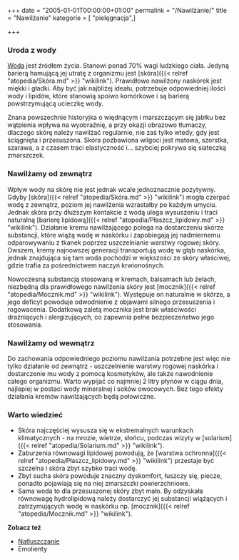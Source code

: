 +++
date = "2005-01-01T00:00:00+01:00"
permalink = "/Nawilżanie/"
title = "Nawilżanie"
kategorie = [ "pielęgnacja",]

+++

### Uroda z wody

[Woda](/atopedia/Woda "wikilink") jest źródłem życia. Stanowi ponad 70% wagi ludzkiego ciała. Jedyną barierą hamującą jej utratę z organizmu jest [skóra]({{< relref "atopedia/Skóra.md" >}} "wikilink"). Prawidłowo nawilżony naskórek jest miękki i gładki. Aby być jak najbliżej ideału, potrzebuje odpowiedniej ilości wody i lipidów, które stanowią spoiwo komórkowe i są barierą powstrzymującą ucieczkę wody.

Znana powszechnie historyjka o więdnącym i marszczącym się jabłku bez wątpienia wpływa na wyobraźnię, a przy okazji obrazowo tłumaczy, dlaczego skórę należy nawilżać regularnie, nie zaś tylko wtedy, gdy jest ściągnięta i przesuszona. Skóra pozbawiona wilgoci jest matowa, szorstka, szarawa, a z czasem traci elastyczność i... szybciej pokrywa się siateczką zmarszczek.

### Nawilżamy od zewnątrz

Wpływ wody na skórę nie jest jednak wcale jednoznacznie pozytywny. Gdyby [skóra]({{< relref "atopedia/Skóra.md" >}} "wikilink") mogła czerpać wodę z zewnątrz, poziom jej nawilżenia wzrastałby po każdym umyciu. Jednak skóra przy dłuższym kontakcie z wodą ulega wysuszeniu i traci naturalną [barierę lipidową]({{< relref "atopedia/Płaszcz_lipidowy.md" >}} "wikilink"). Działanie kremu nawilżającego polega na dostarczeniu skórze substancji, które wiążą wodę w naskórku i zapobiegają jej nadmiernemu odparowywaniu z tkanek poprzez uszczelnianie warstwy rogowej skóry. Owszem, kremy najnowszej generacji transportują wodę w głąb naskórka, jednak znajdująca się tam woda pochodzi w większości ze skóry właściwej, gdzie trafia za pośrednictwem naczyń krwionośnych.

Nowoczesną substancją stosowaną w kremach, balsamach lub żelach, niezbędną dla prawidłowego nawilżenia skóry jest [mocznik]({{< relref "atopedia/Mocznik.md" >}} "wikilink"). Występuje on naturalnie w skórze, a jego deficyt powoduje odwodnienie z objawami silnego przesuszenia i rogowacenia. Dodatkową zaletą mocznika jest brak właściwości drażniących i alergizujących, co zapewnia pełne bezpieczeństwo jego stosowania.

### Nawilżamy od wewnątrz

Do zachowania odpowiedniego poziomu nawilżania potrzebne jest więc nie tylko działanie od zewnątrz - uszczelnienie warstwy rogowej naskórka i dostarczenie mu wody z pomocą kosmetyków, ale także nawodnienie całego organizmu. Warto wypijać co najmniej 2 litry płynów w ciągu dnia, najlepiej w postaci wody mineralnej i soków owocowych. Bez tego efekty działania kremów nawilżających będą połowiczne.

### Warto wiedzieć

-   Skóra najczęściej wysusza się w ekstremalnych warunkach klimatycznych - na mrozie, wietrze, słońcu, podczas wizyty w [solarium]({{< relref "atopedia/Solarium.md" >}} "wikilink").
-   Zaburzenia równowagi lipidowej powodują, że [warstwa ochronna]({{< relref "atopedia/Płaszcz_lipidowy.md" >}} "wikilink") przestaje być szczelna i skóra zbyt szybko traci wodę.
-   Zbyt sucha skóra powoduje znaczny dyskomfort, łuszczy się, piecze, ponadto pojawiają się na niej zmarszczki powierzchniowe.
-   Sama woda to dla przesuszonej skóry zbyt mało. By odzyskała równowagę hydrolipidową należy dostarczyć jej substancji wiążących i zatrzymujących wodę w naskórku np. [mocznik]({{< relref "atopedia/Mocznik.md" >}} "wikilink").

**Zobacz też**

-   [Natłuszczanie](/atopedia/Natłuszczanie "wikilink")
-   Emolienty

